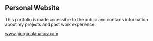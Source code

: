 ## Personal Website

This portfolio is made accessible to the public and contains information about my projects and past work experience. 

www.giorgioatanasov.com
